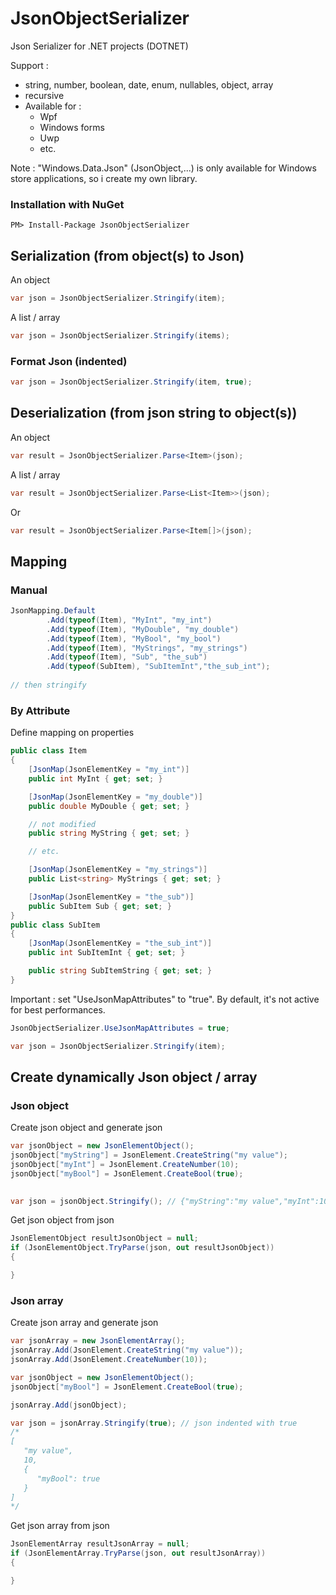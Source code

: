 # JsonObjectSerializer

Json Serializer for .NET projects (DOTNET)

Support :
- string, number, boolean, date, enum, nullables, object, array
- recursive
- Available for :
    - Wpf
    - Windows forms
    - Uwp
    - etc.

Note : "Windows.Data.Json" (JsonObject,...) is only available for Windows store applications, so i create my own library.

### Installation with NuGet

```
PM> Install-Package JsonObjectSerializer
```

## Serialization (from object(s) to Json)

An object

```cs
var json = JsonObjectSerializer.Stringify(item);
```

A list / array
```cs
var json = JsonObjectSerializer.Stringify(items);
```

### Format Json (indented)

```cs
var json = JsonObjectSerializer.Stringify(item, true);
```


## Deserialization (from json string to object(s))
An object

```cs
var result = JsonObjectSerializer.Parse<Item>(json);
```

A list / array
```cs
var result = JsonObjectSerializer.Parse<List<Item>>(json);
```
Or
```cs
var result = JsonObjectSerializer.Parse<Item[]>(json);
```

## Mapping


### Manual
```cs
JsonMapping.Default
        .Add(typeof(Item), "MyInt", "my_int")
        .Add(typeof(Item), "MyDouble", "my_double")
        .Add(typeof(Item), "MyBool", "my_bool")
        .Add(typeof(Item), "MyStrings", "my_strings")
        .Add(typeof(Item), "Sub", "the_sub")
        .Add(typeof(SubItem), "SubItemInt","the_sub_int");
                
// then stringify
```


### By Attribute

Define mapping on properties

```cs
public class Item
{
    [JsonMap(JsonElementKey = "my_int")]
    public int MyInt { get; set; }

    [JsonMap(JsonElementKey = "my_double")]
    public double MyDouble { get; set; }

    // not modified
    public string MyString { get; set; }

    // etc.

    [JsonMap(JsonElementKey = "my_strings")]
    public List<string> MyStrings { get; set; }

    [JsonMap(JsonElementKey = "the_sub")]
    public SubItem Sub { get; set; }
}
public class SubItem
{
    [JsonMap(JsonElementKey = "the_sub_int")]
    public int SubItemInt { get; set; }

    public string SubItemString { get; set; }
}
```

Important : set "UseJsonMapAttributes" to "true". By default, it's not active for best performances.

```cs
JsonObjectSerializer.UseJsonMapAttributes = true;

var json = JsonObjectSerializer.Stringify(item);
```
## Create dynamically Json object / array

### Json object

Create json object and generate json

```cs
var jsonObject = new JsonElementObject();
jsonObject["myString"] = JsonElement.CreateString("my value");
jsonObject["myInt"] = JsonElement.CreateNumber(10);
jsonObject["myBool"] = JsonElement.CreateBool(true);

            
var json = jsonObject.Stringify(); // {"myString":"my value","myInt":10,"myBool":true}
```
Get json object from json

```cs
JsonElementObject resultJsonObject = null;
if (JsonElementObject.TryParse(json, out resultJsonObject))
{

}
```

### Json array
Create json array and generate json

```cs
var jsonArray = new JsonElementArray();
jsonArray.Add(JsonElement.CreateString("my value"));
jsonArray.Add(JsonElement.CreateNumber(10));

var jsonObject = new JsonElementObject();
jsonObject["myBool"] = JsonElement.CreateBool(true);

jsonArray.Add(jsonObject);

var json = jsonArray.Stringify(true); // json indented with true
/*
[
   "my value",
   10,
   {
      "myBool": true
   }
]
*/
```

Get json array from json

```cs
JsonElementArray resultJsonArray = null;
if (JsonElementArray.TryParse(json, out resultJsonArray))
{

}
```
